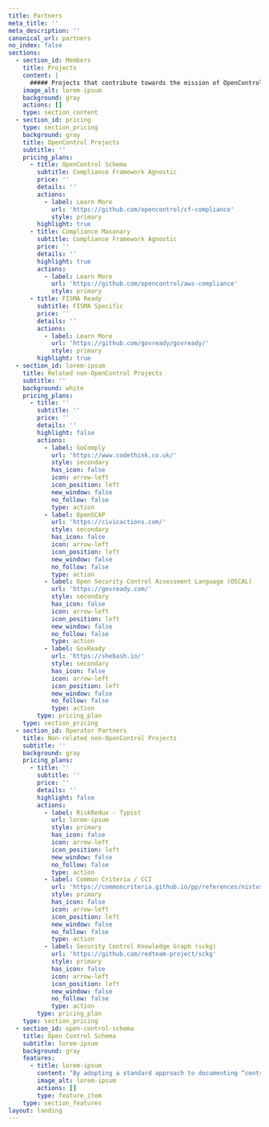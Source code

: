 ```yaml
---
title: Partners
meta_title: ''
meta_description: ''
canonical_url: partners
no_index: false
sections:
  - section_id: Members
    title: Projects
    content: |
      ##### Projects that contribute towards the mission of OpenControl.
    image_alt: lorem-ipsum
    background: gray
    actions: []
    type: section_content
  - section_id: pricing
    type: section_pricing
    background: gray
    title: OpenControl Projects
    subtitle: ''
    pricing_plans:
      - title: OpenControl Schema
        subtitle: Compliance Framework Agnostic
        price: ''
        details: ''
        actions:
          - label: Learn More
            url: 'https://github.com/opencontrol/cf-compliance'
            style: primary
        highlight: true
      - title: Compliance Masonary
        subtitle: Compliance Framework Agnostic
        price: ''
        details: ''
        highlight: true
        actions:
          - label: Learn More
            url: 'https://github.com/opencontrol/aws-compliance'
            style: primary
      - title: FISMA Ready
        subtitle: FISMA Specific
        price: ''
        details: ''
        actions:
          - label: Learn More
            url: 'https://github.com/govready/govready/'
            style: primary
        highlight: true
  - section_id: lorem-ipsum
    title: Related non-OpenControl Projects
    subtitle: ''
    background: white
    pricing_plans:
      - title: ''
        subtitle: ''
        price: ''
        details: ''
        highlight: false
        actions:
          - label: GoComply
            url: 'https://www.codethink.co.uk/'
            style: secondary
            has_icon: false
            icon: arrow-left
            icon_position: left
            new_window: false
            no_follow: false
            type: action
          - label: OpenSCAP
            url: 'https://civicactions.com/'
            style: secondary
            has_icon: false
            icon: arrow-left
            icon_position: left
            new_window: false
            no_follow: false
            type: action
          - label: Open Security Control Assessment Language (OSCAL)
            url: 'https://govready.com/'
            style: secondary
            has_icon: false
            icon: arrow-left
            icon_position: left
            new_window: false
            no_follow: false
            type: action
          - label: GovReady
            url: 'https://shebash.io/'
            style: secondary
            has_icon: false
            icon: arrow-left
            icon_position: left
            new_window: false
            no_follow: false
            type: action
        type: pricing_plan
    type: section_pricing
  - section_id: Operator Partners
    title: Non-related non-OpenControl Projects
    subtitle: ''
    background: gray
    pricing_plans:
      - title: ''
        subtitle: ''
        price: ''
        details: ''
        highlight: false
        actions:
          - label: RiskRedux - Typist
            url: lorem-ipsum
            style: primary
            has_icon: false
            icon: arrow-left
            icon_position: left
            new_window: false
            no_follow: false
            type: action
          - label: Common Criteria / CCI
            url: 'https://commoncriteria.github.io/pp/references/nistvscci.html'
            style: primary
            has_icon: false
            icon: arrow-left
            icon_position: left
            new_window: false
            no_follow: false
            type: action
          - label: Security Control Knowledge Graph (sckg)
            url: 'https://github.com/redteam-project/sckg'
            style: primary
            has_icon: false
            icon: arrow-left
            icon_position: left
            new_window: false
            no_follow: false
            type: action
        type: pricing_plan
    type: section_pricing
  - section_id: open-control-schema
    title: Open Control Schema
    subtitle: lorem-ipsum
    background: gray
    features:
      - title: lorem-ipsum
        content: "By adopting a standard approach to documenting “controls” (whether Technical, Operational, or Management) we can rapidly build a community of vendors and operators. You can see\_[the current (and evolving) OpenControl schema here](https://github.com/opencontrol/schemas).\n"
        image_alt: lorem-ipsum
        actions: []
        type: feature_item
    type: section_features
layout: landing
---
```

